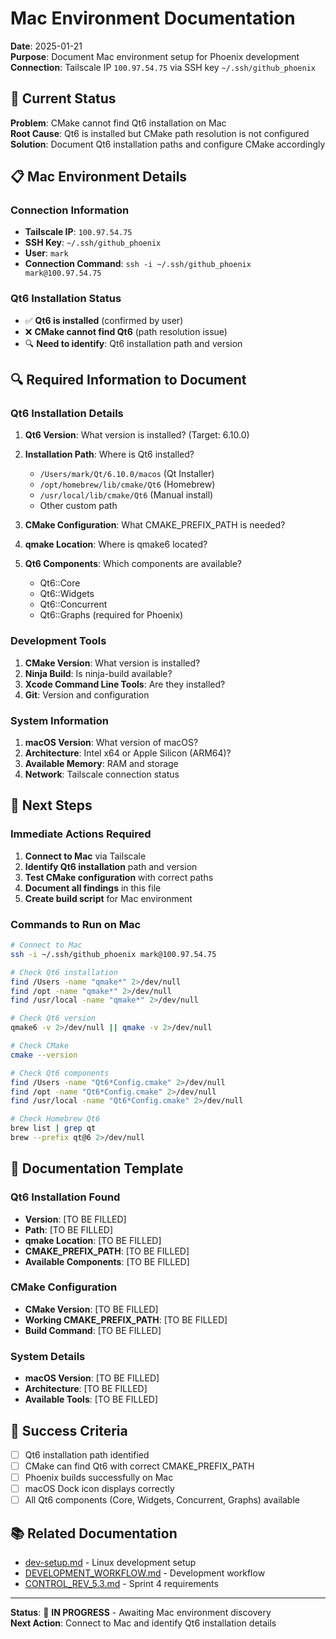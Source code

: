 # Mac Environment Documentation

**Date**: 2025-01-21  
**Purpose**: Document Mac environment setup for Phoenix development  
**Connection**: Tailscale IP `100.97.54.75` via SSH key `~/.ssh/github_phoenix`

## 🔧 **Current Status**

**Problem**: CMake cannot find Qt6 installation on Mac  
**Root Cause**: Qt6 is installed but CMake path resolution is not configured  
**Solution**: Document Qt6 installation paths and configure CMake accordingly

## 📋 **Mac Environment Details**

### **Connection Information**

- **Tailscale IP**: `100.97.54.75`
- **SSH Key**: `~/.ssh/github_phoenix`
- **User**: `mark`
- **Connection Command**: `ssh -i ~/.ssh/github_phoenix mark@100.97.54.75`

### **Qt6 Installation Status**

- ✅ **Qt6 is installed** (confirmed by user)
- ❌ **CMake cannot find Qt6** (path resolution issue)
- 🔍 **Need to identify**: Qt6 installation path and version

## 🔍 **Required Information to Document**

### **Qt6 Installation Details**

1. **Qt6 Version**: What version is installed? (Target: 6.10.0)
2. **Installation Path**: Where is Qt6 installed?
   - `/Users/mark/Qt/6.10.0/macos` (Qt Installer)
   - `/opt/homebrew/lib/cmake/Qt6` (Homebrew)
   - `/usr/local/lib/cmake/Qt6` (Manual install)
   - Other custom path

3. **CMake Configuration**: What CMAKE_PREFIX_PATH is needed?
4. **qmake Location**: Where is qmake6 located?
5. **Qt6 Components**: Which components are available?
   - Qt6::Core
   - Qt6::Widgets  
   - Qt6::Concurrent
   - Qt6::Graphs (required for Phoenix)

### **Development Tools**

1. **CMake Version**: What version is installed?
2. **Ninja Build**: Is ninja-build available?
3. **Xcode Command Line Tools**: Are they installed?
4. **Git**: Version and configuration

### **System Information**

1. **macOS Version**: What version of macOS?
2. **Architecture**: Intel x64 or Apple Silicon (ARM64)?
3. **Available Memory**: RAM and storage
4. **Network**: Tailscale connection status

## 🎯 **Next Steps**

### **Immediate Actions Required**

1. **Connect to Mac** via Tailscale
2. **Identify Qt6 installation** path and version
3. **Test CMake configuration** with correct paths
4. **Document all findings** in this file
5. **Create build script** for Mac environment

### **Commands to Run on Mac**

```bash
# Connect to Mac
ssh -i ~/.ssh/github_phoenix mark@100.97.54.75

# Check Qt6 installation
find /Users -name "qmake*" 2>/dev/null
find /opt -name "qmake*" 2>/dev/null
find /usr/local -name "qmake*" 2>/dev/null

# Check Qt6 version
qmake6 -v 2>/dev/null || qmake -v 2>/dev/null

# Check CMake
cmake --version

# Check Qt6 components
find /Users -name "Qt6*Config.cmake" 2>/dev/null
find /opt -name "Qt6*Config.cmake" 2>/dev/null
find /usr/local -name "Qt6*Config.cmake" 2>/dev/null

# Check Homebrew Qt6
brew list | grep qt
brew --prefix qt@6 2>/dev/null
```

## 📝 **Documentation Template**

### **Qt6 Installation Found**

- **Version**: [TO BE FILLED]
- **Path**: [TO BE FILLED]
- **qmake Location**: [TO BE FILLED]
- **CMAKE_PREFIX_PATH**: [TO BE FILLED]
- **Available Components**: [TO BE FILLED]

### **CMake Configuration**

- **CMake Version**: [TO BE FILLED]
- **Working CMAKE_PREFIX_PATH**: [TO BE FILLED]
- **Build Command**: [TO BE FILLED]

### **System Details**

- **macOS Version**: [TO BE FILLED]
- **Architecture**: [TO BE FILLED]
- **Available Tools**: [TO BE FILLED]

## 🚀 **Success Criteria**

- [ ] Qt6 installation path identified
- [ ] CMake can find Qt6 with correct CMAKE_PREFIX_PATH
- [ ] Phoenix builds successfully on Mac
- [ ] macOS Dock icon displays correctly
- [ ] All Qt6 components (Core, Widgets, Concurrent, Graphs) available

## 📚 **Related Documentation**

- [dev-setup.md](dev-setup.md) - Linux development setup
- [DEVELOPMENT_WORKFLOW.md](DEVELOPMENT_WORKFLOW.md) - Development workflow
- [CONTROL_REV_5.3.md](sprint4/CONTROL_REV_5.3.md) - Sprint 4 requirements

---

**Status**: 🔄 **IN PROGRESS** - Awaiting Mac environment discovery  
**Next Action**: Connect to Mac and identify Qt6 installation details
